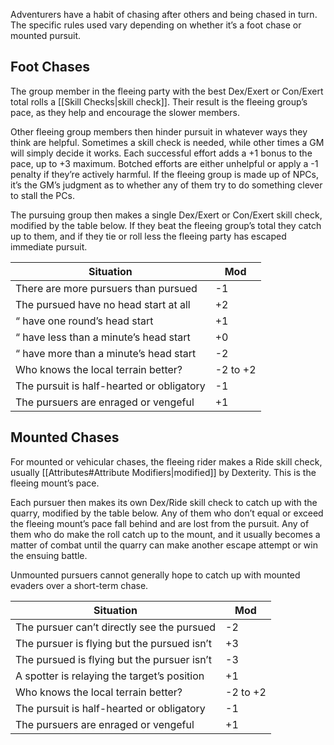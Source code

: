 Adventurers have a habit of chasing after others and being chased in turn. The specific rules used vary depending on whether it’s a foot chase or mounted pursuit.
## Foot Chases
The group member in the fleeing party with the best Dex/Exert or Con/Exert total rolls a [[Skill Checks|skill check]]. Their result is the fleeing group’s pace, as they help and encourage the slower members.

Other fleeing group members then hinder pursuit in whatever ways they think are helpful. Sometimes a skill check is needed, while other times a GM will simply decide it works. Each successful effort adds a +1 bonus to the pace, up to +3 maximum. Botched efforts are either unhelpful or apply a -1 penalty if they’re actively harmful. If the fleeing group is made up of NPCs, it’s the GM’s judgment as to whether any of them try to do something clever to stall the PCs. 

The pursuing group then makes a single Dex/Exert or Con/Exert skill check, modified by the table below. If they beat the fleeing group’s total they catch up to them, and if they tie or roll less the fleeing party has escaped immediate pursuit.

| Situation                                 | Mod      |
| ----------------------------------------- | -------- |
| There are more pursuers than pursued      | -1       |
| The pursued have no head start at all     | +2       |
| “ have one round’s head start             | +1       |
| “ have less than a minute’s head start    | +0       |
| “ have more than a minute’s head start    | -2       |
| Who knows the local terrain better?       | -2 to +2 |
| The pursuit is half-hearted or obligatory | -1       |
| The pursuers are enraged or vengeful      | +1       |
## Mounted Chases
For mounted or vehicular chases, the fleeing rider makes a Ride skill check, usually [[Attributes#Attribute Modifiers|modified]] by Dexterity. This is the fleeing mount’s pace. 

Each pursuer then makes its own Dex/Ride skill check to catch up with the quarry, modified by the table below. Any of them who don’t equal or exceed the fleeing mount’s pace fall behind and are lost from the pursuit. Any of them who do make the roll catch up to the mount, and it usually becomes a matter of combat until the quarry can make another escape attempt or win the ensuing battle. 

Unmounted pursuers cannot generally hope to catch up with mounted evaders over a short-term chase.

| Situation                                   | Mod      |
| ------------------------------------------- | -------- |
| The pursuer can’t directly see the pursued  | -2       |
| The pursuer is flying but the pursued isn’t | +3       |
| The pursued is flying but the pursuer isn’t | -3       |
| A spotter is relaying the target’s position | +1       |
| Who knows the local terrain better?         | -2 to +2 |
| The pursuit is half-hearted or obligatory   | -1       |
| The pursuers are enraged or vengeful        | +1       |

